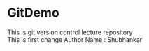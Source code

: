 # GitDemo
This is git version control lecture repository
<br>
This is first change
Author Name : Shubhankar
